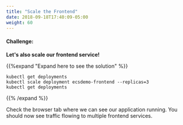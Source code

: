 ```yaml
---
title: "Scale the Frontend"
date: 2018-09-18T17:40:09-05:00
weight: 60
---
```


#### Challenge:
**Let's also scale our frontend service!**

{{%expand "Expand here to see the solution" %}}
```
kubectl get deployments
kubectl scale deployment ecsdemo-frontend --replicas=3
kubectl get deployments
```
{{% /expand %}}


Check the browser tab where we can see our application running. You should
now see traffic flowing to multiple frontend services.
